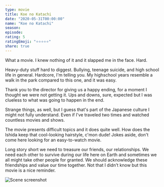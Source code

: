 ```yaml
---
type: movie
title: Koe no Katachi
date: "2020-05-31T00:00:00"
name: "Koe no Katachi"
season:
episode:
rating: 5
ratingEmoji: "⭐️⭐️⭐️⭐️⭐️"
share: true
---
```


What a movie. I knew nothing of it and it slapped me in the face. Hard.

Heavy-duty stuff hard to diggest. Bullying, teenage suicide, and high school life in general. Hardcore, I'm telling you. My highschool years resemble a walk in the park compared to this one, and it was easy.

Thank you to the director for giving us a happy ending, for a moment I thought we were not getting it. Ups and downs, sure, expected but I was clueless to what was going to happen in the end.

Strange things, as well, but I guess that's part of the Japanese culture I might not fully understand. Even if I've traveled two times and watched countless movies and shows.

The movie presents difficult topics and it does quite well. How does the Ishida keep that cool-looking hairstyle, c'mon dude! Jokes aside, don't come here looking for an easy-to-watch movie.

Long story short we need to treasure our friends, our relationships. We need each other to survive during our life here on Earth and sometimes we all might take other people for granted. We should acknowledge these friendships and value our time together. Not that I didn't know but this movie is a nice reminder.

![Scene screenshot](https://cldup.com/krDpyISb26.jpg)
